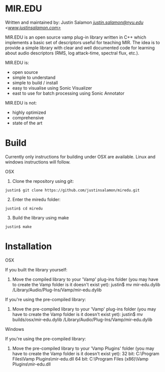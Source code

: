 MIR.EDU
=======

Written and maintained by: Justin Salamon *<justin.salamon@nyu.edu>*
*<www.justinsalamon.com>*

MIR.EDU is an open source vamp plug-in library written in C++ which implements a basic set of 
descriptors useful for teaching MIR. The idea is to provide a simple library with clear and well 
documented code for learning about audio descriptors (RMS, log attack-time, spectral flux, etc.).

MIR.EDU is:
- open source
- simple to understand
- simple to build / install
- easy to visualise using Sonic Visualizer
- east to use for batch processing using Sonic Annotator

MIR.EDU is not:
- highly optimized
- comprehensive
- state of the art

Build
=====

Currently only instructions for building under OSX are available. Linux and windows instructions will follow.

OSX

1. Clone the repository using git:
```
justin$ git clone https://github.com/justinsalamon/miredu.git
```

2. Enter the miredu folder:
```
justin$ cd miredu
```

3. Build the library using make
```
justin$ make
```


Installation
============

OSX

If you built the library yourself:

1. Move the compiled library to your 'Vamp' plug-ins folder (you may have to create the Vamp folder is it doesn't exist yet):
justin$ mv mir-edu.dylib /Library/Audio/Plug-Ins/Vamp/mir-edu.dylib

If you're using the pre-compiled library:

1. Move the pre-compiled library to your 'Vamp' plug-ins folder (you may have to create the Vamp folder is it doesn't exist yet):
justin$ mv builds/osx/mir-edu.dylib /Library/Audio/Plug-Ins/Vamp/mir-edu.dylib

Windows

If you're using the pre-compiled library:

1. Move the pre-compiled library to your 'Vamp Plugins' folder (you may have to create the Vamp folder is it doesn't exist yet):
32 bit: C:\Program Files\Vamp Plugins\mir-edu.dll
64 bit: C:\Program Files (x86)\Vamp Plugins\mir-edu.dll
